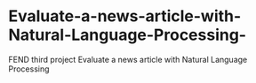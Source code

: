# Evaluate-a-news-article-with-Natural-Language-Processing-
FEND third project Evaluate a news article with Natural Language Processing
